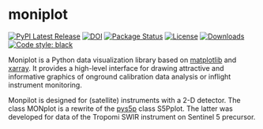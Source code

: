 # moniplot
[![PyPI Latest Release](https://img.shields.io/pypi/v/moniplot.svg)](https://pypi.org/project/moniplot/)
[![DOI](https://zenodo.org/badge/DOI/10.5281/zenodo.7024743.svg)](https://doi.org/10.5281/zenodo.7024743)
[![Package Status](https://img.shields.io/pypi/status/moniplot.svg)](https://pypi.org/project/moniplot/)
[![License](https://img.shields.io/pypi/l/moniplot.svg)](https://github.com/rmvanhees/moniplot/LICENSE)
[![Downloads](https://static.pepy.tech/personalized-badge/moniplot?period=month&units=international_system&left_color=black&right_color=orange&left_text=PyPI%20downloads%20per%20month)](https://pepy.tech/project/moniplot)
[![Code style: black](https://img.shields.io/badge/code%20style-black-000000.svg)](https://github.com/psf/black)

Moniplot is a Python data visualization library based on
[matplotlib](https://matplotlib.org) and [xarray](https://xarray.pydata.org).
It provides a high-level interface for drawing attractive and informative
graphics of onground calibration data analysis or inflight instrument
monitoring.

Monpilot is designed for (satellite) instruments with a 2-D detector. 
The class MONplot is a rewrite of the [pys5p](https://pypi.org/project/pys5p) class S5Pplot.
The latter was developed for data of the Tropomi SWIR instrument on Sentinel 5 precursor.

